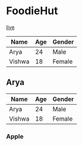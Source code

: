 # FoodieHut

[live](https://arya-kishan.github.io/codsoft_01)

|Name|Age|Gender|
|-|-|-|
|Arya|24|Male|
|Vishwa|18|Female|

## Arya
|Name|Age|Gender|
|-|-|-|
|Arya|24|Male|
|Vishwa|18|Female|

### Apple
